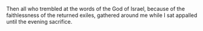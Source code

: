 Then all who trembled at the words of the God of Israel, because of the faithlessness of the returned exiles, gathered around me while I sat appalled until the evening sacrifice.
